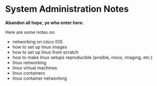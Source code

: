 # System Administration Notes

**Abandon all hope, ye who enter here.**

Here are some notes on:
- networking on cisco IOS
- how to set up linux images
- how to set up linux from scratch
- how to make linux setups reproducible (ansible, nixos, imaging, etc.) 
- linux networking
- linux virtual machines
- linux containers
- linux container networking 


